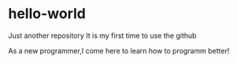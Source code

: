 # hello-world
Just another repository
It is my first time to use the github

As a new programmer,I come here to learn how to programm better!
